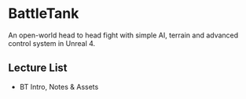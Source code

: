 # BattleTank
An open-world head to head fight with simple AI, terrain and advanced control system in Unreal 4.

## Lecture List
* BT Intro, Notes & Assets
